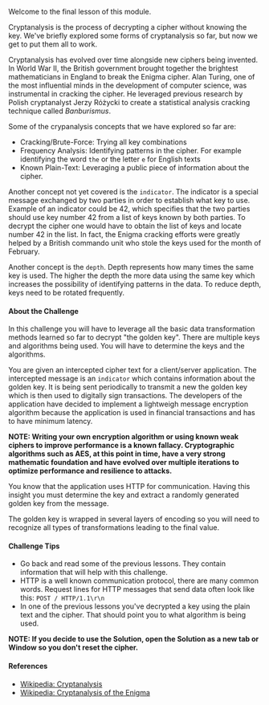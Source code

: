 Welcome to the final lesson of this module.

Cryptanalysis is the process of decrypting a cipher without knowing the key. We've briefly explored some forms of cryptanalysis so far, but now we get to put them all to work. 

Cryptanalysis has evolved over time alongside new ciphers being invented. In World War II, the British government brought together the brightest mathematicians in England to break the Enigma cipher. Alan Turing, one of the most influential minds in the development of computer science, was instrumental in cracking the cipher. He leveraged previous research by Polish cryptanalyst Jerzy Różycki to create a statistical analysis cracking technique called *Banburismus*.  

Some of the crypanalysis concepts that we have explored so far are:

- Cracking/Brute-Force: Trying all key combinations
- Frequency Analysis: Identifying patterns in the cipher. For example identifying the word `the` or the letter `e` for English texts
- Known Plain-Text: Leveraging a public piece of information about the cipher.

Another concept not yet covered is the `indicator`. The indicator is a special message exchanged by two parties in order to establish what key to use. Example of an indicator could be 42, which specifies that the two parties should use key number 42 from a list of keys known by both parties. To decrypt the cipher one would have to obtain the list of keys and locate number 42 in the list. In fact, the Enigma cracking efforts were greatly helped by a British commando unit who stole the keys used for the month of February. 

Another concept is the `depth`. Depth represents how many times the same key is used. The higher the depth the more data using the same key which increases the possibility of identifying patterns in the data. To reduce depth, keys need to be rotated frequently. 



#### About the Challenge

In this challenge you will have to leverage all the basic data transformation methods learned so far to decrypt "the golden key". There are multiple keys and algorithms being used. You will have to determine the keys and the algorithms.

You are given an intercepted cipher text for a client/server application. The intercepted message is an `indicator` which contains information about the golden key. It is being sent periodically to transmit a new the golden key which is then used to digitally sign transactions. The developers of the application have decided to implement a lightweigh message encryption algorithm because the application is used in financial transactions and has to have minimum latency.

**NOTE: Writing your own encryption algorithm or using known weak ciphers to improve performance is a known fallacy. Cryptographic algorithms such as AES, at this point in time, have a very strong mathematic foundation and have evolved over multiple iterations to optimize performance and resilience to attacks.**

You know that the application uses HTTP for communication. Having this insight you must determine the key and extract a randomly generated golden key from the message. 

The golden key is wrapped in several layers of encoding so you will need to recognize all types of transformations leading to the final value.

#### Challenge Tips

- Go back and read some of the previous lessons. They contain information that will help with this challenge.
- HTTP is a well known communication protocol, there are many common words. Request lines for HTTP messages that send data often look like this: `POST / HTTP/1.1\r\n`
- In one of the previous lessons you've decrypted a key using the plain text and the cipher. That should point you to what algorithm is being used.

**NOTE: If you decide to use the Solution, open the Solution as a new tab or Window so you don't reset the cipher.**

#### References

- [Wikipedia: Cryptanalysis](https://en.wikipedia.org/wiki/Cryptanalysis)
- [Wikipedia: Cryptanalysis of the Enigma](https://en.wikipedia.org/wiki/Cryptanalysis_of_the_Enigma)

